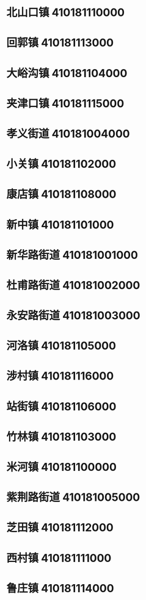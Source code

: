 # 北山口镇 410181110000
# 回郭镇 410181113000
# 大峪沟镇 410181104000
# 夹津口镇 410181115000
# 孝义街道 410181004000
# 小关镇 410181102000
# 康店镇 410181108000
# 新中镇 410181101000
# 新华路街道 410181001000
# 杜甫路街道 410181002000
# 永安路街道 410181003000
# 河洛镇 410181105000
# 涉村镇 410181116000
# 站街镇 410181106000
# 竹林镇 410181103000
# 米河镇 410181100000
# 紫荆路街道 410181005000
# 芝田镇 410181112000
# 西村镇 410181111000
# 鲁庄镇 410181114000
